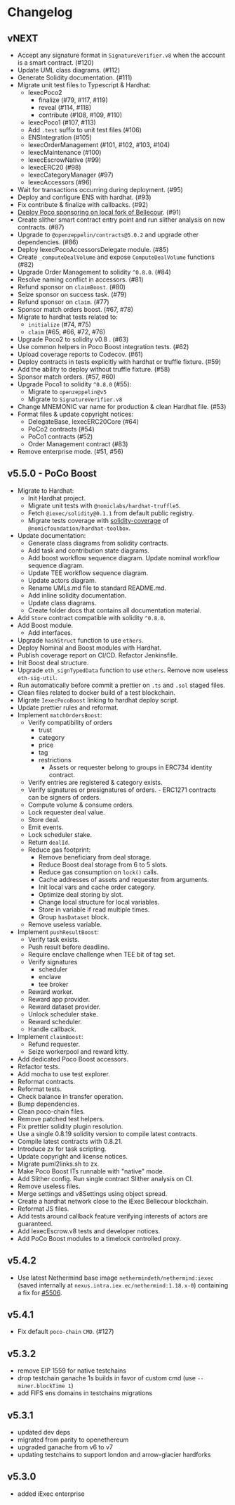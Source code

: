 # Changelog

## vNEXT
- Accept any signature format in `SignatureVerifier.v8` when the account is a smart contract. (#120)
- Update UML class diagrams. (#112)
- Generate Solidity documentation. (#111)
- Migrate unit test files to Typescript & Hardhat:
    - IexecPoco2
        - finalize (#79, #117, #119)
        - reveal (#114, #118)
        - contribute (#108, #109, #110)
    - IexecPoco1 (#107, #113)
    - Add `.test` suffix to unit test files (#106)
    - ENSIntegration (#105)
    - IexecOrderManagement (#101, #102, #103, #104)
    - IexecMaintenance (#100)
    - IexecEscrowNative (#99)
    - IexecERC20 (#98)
    - IexecCategoryManager (#97)
    - IexecAccessors (#96)
- Wait for transactions occurring during deployment. (#95)
- Deploy and configure ENS with hardhat. (#93)
- Fix contribute & finalize with callbacks. (#92)
- [Deploy Poco sponsoring on local fork of Bellecour](./scripts/sponsoring/README.md). (#91)
- Create slither smart contract entry point and run slither analysis on new contracts. (#87)
- Upgrade to `@openzeppelin/contracts@5.0.2` and upgrade other dependencies. (#86)
- Deploy IexecPocoAccessorsDelegate module. (#85)
- Create `_computeDealVolume` and expose `ComputeDealVolume` functions (#82)
- Upgrade Order Management to solidity `^0.8.0`. (#84)
- Resolve naming conflict in accessors. (#81)
- Refund sponsor on `claimBoost`. (#80)
- Seize sponsor on success task. (#79)
- Refund sponsor on `claim`. (#77)
- Sponsor match orders boost. (#67, #78)
- Migrate to hardhat tests related to:
    - `initialize` (#74, #75)
    - `claim` (#65, #66, #72, #76)
- Upgrade Poco2 to solidity v0.8 . (#63)
- Use common helpers in Poco Boost integration tests. (#62)
- Upload coverage reports to Codecov. (#61)
- Deploy contracts in tests explicitly with hardhat or truffle fixture. (#59)
- Add the ability to deploy without truffle fixture. (#58)
- Sponsor match orders. (#57, #60)
- Upgrade Poco1 to solidity `^0.8.0` (#55):
    - Migrate to `openzeppelin@v5`
    - Migrate to `SignatureVerifier.v8`
- Change MNEMONIC var name for production & clean Hardhat file. (#53)
- Format files & update copyright notices:
    - DelegateBase, IexecERC20Core (#64)
    - PoCo2 contracts (#54)
    - PoCo1 contracts (#52)
    - Order Management contract (#83)
- Remove enterprise mode. (#51, #56)

## v5.5.0 - PoCo Boost
- Migrate to Hardhat:
    - Init Hardhat project.
    - Migrate unit tests with `@nomiclabs/hardhat-truffle5`.
    - Fetch `@iexec/solidity@0.1.1` from default public registry.
    - Migrate tests coverage with [solidity-coverage](https://github.com/sc-forks/solidity-coverage) of `@nomicfoundation/hardhat-toolbox`.
- Update documentation:
    - Generate class diagrams from solidity contracts.
    - Add task and contribution state diagrams.
    - Add boost workflow sequence diagram. Update nominal workflow sequence diagram.
    - Update TEE workflow sequence diagram.
    - Update actors diagram.
    - Rename UMLs.md file to standard README.md.
    - Add inline solidity documentation.
    - Update class diagrams.
    - Create folder docs that contains all documentation material.
- Add `Store` contract compatible with solidity `^0.8.0`.
- Add Boost module.
    - Add interfaces.
- Upgrade `hashStruct` function to use `ethers`.
- Deploy Nominal and Boost modules with Hardhat.
- Publish coverage report on CI/CD. Refactor Jenkinsfile.
- Init Boost deal structure.
- Upgrade `eth_signTypedData` function to use `ethers`. Remove now useless `eth-sig-util`.
- Run automatically before commit a prettier on `.ts` and `.sol` staged files.
- Clean files related to docker build of a test blockchain.
- Migrate `IexecPocoBoost` linking to hardhat deploy script.
- Update prettier rules and reformat.
- Implement `matchOrdersBoost`:
    - Verify compatibility of orders
        - trust
        - category
        - price
        - tag
        - restrictions
            - Assets or requester belong to groups in ERC734 identity contract.
    - Verify entries are registered & category exists.
    - Verify signatures or presignatures of orders.
            - ERC1271 contracts can be signers of orders.
    - Compute volume & consume orders.
    - Lock requester deal value.
    - Store deal.
    - Emit events.
    - Lock scheduler stake.
    - Return `dealId`.
    - Reduce gas footprint:
        - Remove beneficiary from deal storage.
        - Reduce Boost deal storage from 6 to 5 slots.
        - Reduce gas consumption on `lock()` calls.
        - Cache addresses of assets and requester from arguments.
        - Init local vars and cache order category.
        - Optimize deal storing by slot.
        - Change local structure for local variables.
        - Store in variable if read multiple times.
        - Group `hasDataset` block.
    - Remove useless variable.
- Implement `pushResultBoost`:
    - Verify task exists.
    - Push result before deadline.
    - Require enclave challenge when TEE bit of tag set.
    - Verify signatures
        - scheduler
        - enclave
        - tee broker
    - Reward worker.
    - Reward app provider.
    - Reward dataset provider.
    - Unlock scheduler stake.
    - Reward scheduler.
    - Handle callback.
- Implement `claimBoost`:
    - Refund requester.
    - Seize workerpool and reward kitty.
- Add dedicated Poco Boost accessors.
- Refactor tests.
- Add mocha to use test explorer.
- Reformat contracts.
- Reformat tests.
- Check balance in transfer operation.
- Bump dependencies.
- Clean poco-chain files.
- Remove patched test helpers.
- Fix prettier solidity plugin resolution.
- Use a single 0.8.19 solidity version to compile latest contracts.
- Compile latest contracts with 0.8.21.
- Introduce zx for task scripting.
- Update copyright and license notices.
- Migrate puml2links.sh to zx.
- Make Poco Boost ITs runnable with "native" mode.
- Add Slither config. Run single contract Slither analysis on CI.
- Remove useless files.
- Merge settings and v8Settings using object spread.
- Create a hardhat network close to the iExec Bellecour blockchain.
- Reformat JS files.
- Add tests around callback feature verifying interests of actors are guaranteed.
- Add IexecEscrow.v8 tests and developer notices.
- Add PoCo Boost modules to a timelock controlled proxy.

## v5.4.2
- Use latest Nethermind base image `nethermindeth/nethermind:iexec`
(saved internally at `nexus.intra.iex.ec/nethermind:1.18.x-0`)
containing a fix for [#5506](https://github.com/NethermindEth/nethermind/issues/5506).

## v5.4.1

- Fix default `poco-chain` `CMD`. (#127)

## v5.3.2

- remove EIP 1559 for native testchains
- drop testchain ganache 1s builds in favor of custom cmd (use `--miner.blockTime 1`)
- add FIFS ens domains in testchains migrations

## v5.3.1

- updated dev deps
- migrated from parity to openethereum
- upgraded ganache from v6 to v7
- updating testchains to support london and arrow-glacier hardforks

## v5.3.0

- added iExec enterprise
